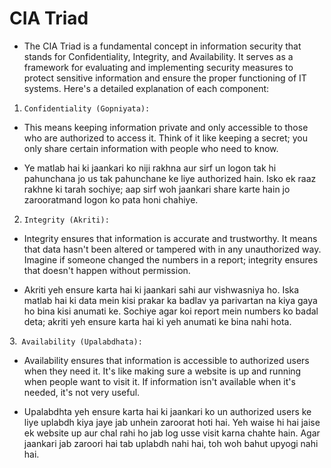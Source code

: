# CIA Triad

- The CIA Triad is a fundamental concept in information security that stands for Confidentiality, Integrity, and Availability. It serves as a framework for evaluating and implementing security measures to protect sensitive information and ensure the proper functioning of IT systems. Here's a detailed explanation of each component:

1. `Confidentiality (Gopniyata):`

-  This means keeping information private and only accessible to those who are authorized to access it. Think of it like keeping a secret; you only share certain information with people who need to know.

- Ye matlab hai ki jaankari ko niji rakhna aur sirf un logon tak hi pahunchana jo us tak pahunchane ke liye authorized hain. Isko ek raaz rakhne ki tarah sochiye; aap sirf woh jaankari share karte hain jo zarooratmand logon ko pata honi chahiye.



2. `Integrity (Akriti):`

- Integrity ensures that information is accurate and trustworthy. It means that data hasn't been altered or tampered with in any unauthorized way. Imagine if someone changed the numbers in a report; integrity ensures that doesn't happen without permission.

- Akriti yeh ensure karta hai ki jaankari sahi aur vishwasniya ho. Iska matlab hai ki data mein kisi prakar ka badlav ya parivartan na kiya gaya ho bina kisi anumati ke. Sochiye agar koi report mein numbers ko badal deta; akriti yeh ensure karta hai ki yeh anumati ke bina nahi hota.

3.` Availability (Upalabdhata):`

- Availability ensures that information is accessible to authorized users when they need it. It's like making sure a website is up and running when people want to visit it. If information isn't available when it's needed, it's not very useful.

- Upalabdhta yeh ensure karta hai ki jaankari ko un authorized users ke liye uplabdh kiya jaye jab unhein zaroorat hoti hai. Yeh waise hi hai jaise ek website up aur chal rahi ho jab log usse visit karna chahte hain. Agar jaankari jab zaroori hai tab uplabdh nahi hai, toh woh bahut upyogi nahi hai.